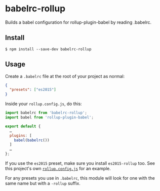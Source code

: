 # babelrc-rollup

Builds a babel configuration for rollup-plugin-babel by reading .babelrc.

## Install

```
$ npm install --save-dev babelrc-rollup
```

## Usage

Create a `.babelrc` file at the root of your project as normal:

```json
{
  "presets": ["es2015"]
}
```

Inside your `rollup.config.js`, do this:

```js
import babelrc from 'babelrc-rollup';
import babel from 'rollup-plugin-babel';

export default {
  …
  plugins: [
    babel(babelrc())
  ]
  …
};
```

If you use the `es2015` preset, make sure you install `es2015-rollup` too. See
this project's own [`rollup.config.js`][rollup-config] for an example.

For any presets you use in `.babelrc`, this module will look for one with the
same name but with a `-rollup` suffix.

[rollup-config]: https://github.com/eventualbuddha/babelrc-rollup/blob/master/rollup.config.js
